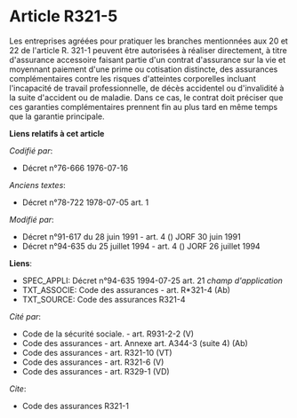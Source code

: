 # Article R321-5

Les entreprises agréées pour pratiquer les branches mentionnées aux 20 et 22 de l'article R. 321-1 peuvent être autorisées à
réaliser directement, à titre d'assurance accessoire faisant partie d'un contrat d'assurance sur la vie et moyennant paiement
d'une prime ou cotisation distincte, des assurances complémentaires contre les risques d'atteintes corporelles incluant
l'incapacité de travail professionnelle, de décès accidentel ou d'invalidité à la suite d'accident ou de maladie. Dans ce
cas, le contrat doit préciser que ces garanties complémentaires prennent fin au plus tard en même temps que la garantie
principale.

**Liens relatifs à cet article**

_Codifié par_:

  - Décret n°76-666 1976-07-16

_Anciens textes_:

  - Décret n°78-722 1978-07-05 art. 1

_Modifié par_:

  - Décret n°91-617 du 28 juin 1991 - art. 4 () JORF 30 juin 1991
  - Décret n°94-635 du 25 juillet 1994 - art. 4 () JORF 26 juillet 1994

**Liens**:

  - SPEC_APPLI: Décret n°94-635 1994-07-25 art. 21 *champ d'application*
  - TXT_ASSOCIE: Code des assurances - art. R*321-4 (Ab)
  - TXT_SOURCE: Code des assurances R321-4

_Cité par_:

  - Code de la sécurité sociale. - art. R931-2-2 (V)
  - Code des assurances - art. Annexe art. A344-3 (suite 4) (Ab)
  - Code des assurances - art. R321-10 (VT)
  - Code des assurances - art. R321-6 (V)
  - Code des assurances - art. R329-1 (VD)

_Cite_:

  - Code des assurances R321-1
